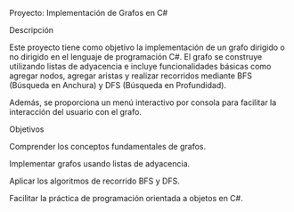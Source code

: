 Proyecto: Implementación de Grafos en C#

 Descripción

Este proyecto tiene como objetivo la implementación de un grafo dirigido o no dirigido en el lenguaje de programación C#. El grafo se construye utilizando listas de adyacencia e incluye funcionalidades básicas como agregar nodos, agregar aristas y realizar recorridos mediante BFS (Búsqueda en Anchura) y DFS (Búsqueda en Profundidad).

Además, se proporciona un menú interactivo por consola para facilitar la interacción del usuario con el grafo.

Objetivos

Comprender los conceptos fundamentales de grafos.

Implementar grafos usando listas de adyacencia.

Aplicar los algoritmos de recorrido BFS y DFS.

Facilitar la práctica de programación orientada a objetos en C#.
